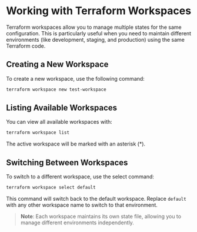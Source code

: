 # Working with Terraform Workspaces

Terraform workspaces allow you to manage multiple states for the same configuration. This is particularly useful when you need to maintain different environments (like development, staging, and production) using the same Terraform code.

## Creating a New Workspace

To create a new workspace, use the following command:

```bash
terraform workspace new test-workspace
```

## Listing Available Workspaces

You can view all available workspaces with:

```bash
terraform workspace list
```

The active workspace will be marked with an asterisk (*).

## Switching Between Workspaces

To switch to a different workspace, use the select command:

```bash
terraform workspace select default
```

This command will switch back to the default workspace. Replace `default` with any other workspace name to switch to that environment.

> **Note**: Each workspace maintains its own state file, allowing you to manage different environments independently.
